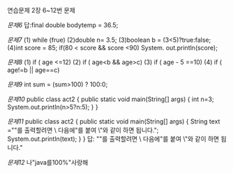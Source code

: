 연습문제 2장 6~12번 문제

*문제6*
답:final double bodytemp = 36.5;

*문제7*
(1) while (frue)
(2)double n= 3.5;
(3)boolean b = (3<5)?true:false;
(4)int score = 85;
     if(80 < score && score <90) System. out.println(score);

*문제8*
(1) if ( age <=12)
(2) if ( age<b && age>c)
(3) if ( age - 5 ==10)
(4) if ( age!=b || age==c)

*문제9*
int sum = (sum>100) ? 100:0;

*문제10*
public class act2 {
  public static void main(String[] args) {
     int n=3;
     System.out.println(n>5?n:5);
     }
}

*문제11*
public class act2 {
  public static void main(String[] args) {
  String text ="\"를 출력할려면 \\ 다음에\"를 붙여 \\\"와 같이 하면 됩니다.";
  System.out.println(text);
     }
 }
 답: "\"를 출력할려면 \\ 다음에\"를 붙여 \\\"와 같이 하면 됩니다."
 
*문제12*
나"java를100%"사랑해

